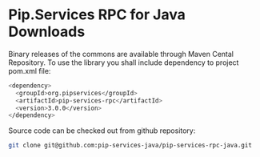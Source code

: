 # Pip.Services RPC for Java Downloads

Binary releases of the commons are available through Maven Cental Repository. 
To use the library you shall include dependency to project pom.xml file:

```bash
<dependency>
  <groupId>org.pipservices</groupId>
  <artifactId>pip-services-rpc</artifactId>
  <version>3.0.0</version>
</dependency>
``` 

Source code can be checked out from github repository:

```bash
git clone git@github.com:pip-services-java/pip-services-rpc-java.git
```
